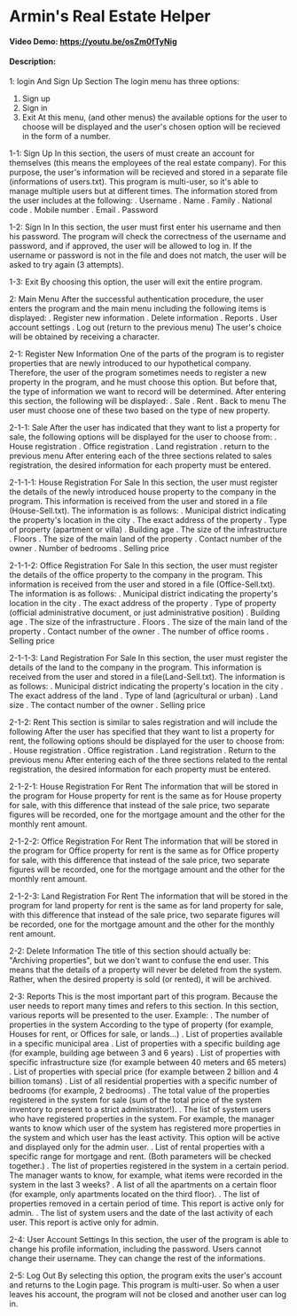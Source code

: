 # Armin's Real Estate Helper
#### Video Demo:  <https://youtu.be/osZm0fTyNig>
#### Description:

1: login And Sign Up Section
The login menu has three options:
1. Sign up
2. Sign in
3. Exit
At this menu, (and other menus) the available options for the user to choose will be displayed and the user's chosen option will be recieved in the form of a number.

1-1: Sign Up
In this section, the users of must create an account for themselves (this means the employees of the real estate company).
For this purpose, the user's information will be recieved and stored in a separate file (informations of users.txt).
This program is multi-user, so it's able to manage multiple users but at different times.
The information stored from the user includes at the following:
. Username
. Name
. Family
. National code
. Mobile number
. Email
. Password

1-2: Sign In 
In this section, the user must first enter his username and then his password. The program will check the correctness of the username and password, and if approved, the user will be allowed to log in.
If the username or password is not in the file and does not match, the user will be asked to try again (3 attempts).

1-3: Exit 
By choosing this option, the user will exit the entire program.


2: Main Menu
After the successful authentication procedure, the user enters the program and the main menu including the following items is displayed:
. Register new information
. Delete information
. Reports
. User account settings
. Log out (return to the previous menu)
The user's choice will be obtained by receiving a character.

2-1: Register New Information
One of the parts of the program is to register properties that are newly introduced to our hypothetical company.
Therefore, the user of the program sometimes needs to register a new property in the program, and he must choose this option.
But before that, the type of information we want to record will be determined.
After entering this section, the following will be displayed:
. Sale
. Rent
. Back to menu
The user must choose one of these two based on the type of new property.

2-1-1: Sale
After the user has indicated that they want to list a property for sale, the following options will be displayed for the user to choose from:
. House registration
. Office registration
. Land registration
. return to the previous menu
After entering each of the three sections related to sales registration, the desired information for each property must be entered.

2-1-1-1: House Registration For Sale
In this section, the user must register the details of the newly introduced house property to the company in the program.
This information is received from the user and stored in a file (House-Sell.txt).
The information is as follows:
. Municipal district indicating the property's location in the city
. The exact address of the property
. Type of property (apartment or villa)
. Building age
. The size of the infrastructure
. Floors
. The size of the main land of the property
. Contact number of the owner
. Number of bedrooms
. Selling price

2-1-1-2: Office Registration For Sale
In this section, the user must register the details of the office property to the company in the program.
This information is received from the user and stored in a file (Office-Sell.txt).
The information is as follows:
. Municipal district indicating the property's location in the city
. The exact address of the property
. Type of property (official administrative document, or just administrative position)
. Building age
. The size of the infrastructure
. Floors
. The size of the main land of the property
. Contact number of the owner
. The number of office rooms
. Selling price

2-1-1-3: Land Registration For Sale
In this section, the user must register the details of the land to the company in the program.
This information is received from the user and stored in a file(Land-Sell.txt).
The information is as follows:
. Municipal district indicating the property's location in the city
. The exact address of the land
. Type of land (agricultural or urban)
. Land size
. The contact number of the owner
. Selling price


2-1-2: Rent
This section is similar to sales registration and will include the following
After the user has specified that they want to list a property for rent, the following options should be displayed for the user to choose from:
. House registration
. Office registration
. Land registration
. Return to the previous menu
After entering each of the three sections related to the rental registration, the desired information for each property must be entered.

2-1-2-1: House Registration For Rent
The information that will be stored in the program for House property for rent is the same as for House property for sale,
with this difference that instead of the sale price, two separate figures will be recorded, one for the mortgage amount and the other for the monthly rent amount.

2-1-2-2: Office Registration For Rent
The information that will be stored in the program for Office property for rent is the same as for Office property for sale,
with this difference that instead of the sale price, two separate figures will be recorded, one for the mortgage amount and the other for the monthly rent amount.

2-1-2-3: Land Registration For Rent
The information that will be stored in the program for land property for rent is the same as for land property for sale,
with this difference that instead of the sale price, two separate figures will be recorded, one for the mortgage amount and the other for the monthly rent amount.


2-2: Delete Information
The title of this section should actually be: "Archiving properties", but we don't want to confuse the end user.
This means that the details of a property will never be deleted from the system.
Rather, when the desired property is sold (or rented), it will be archived.


2-3: Reports
This is the most important part of this program. Because the user needs to report many times and refers to this section.
In this section, various reports will be presented to the user. Example:
. The number of properties in the system
According to the type of property (for example, Houses for rent, or Offices for sale, or lands...)
. List of properties available in a specific municipal area
. List of properties with a specific building age (for example, building age between 3 and 6 years)
. List of properties with specific infrastructure size (for example between 40 meters and 65 meters)
. List of properties with special price (for example between 2 billion and 4 billion tomans)
. List of all residential properties with a specific number of bedrooms (for example, 2 bedrooms)
. The total value of the properties registered in the system for sale (sum of the total price of the system inventory to present to a strict administrator!).
. The list of system users who have registered properties in the system.
For example, the manager wants to know which user of the system has registered more properties in the system and which user has the least activity.
This option will be active and displayed only for the admin user.
. List of rental properties with a specific range for mortgage and rent. (Both parameters will be checked together.)
. The list of properties registered in the system in a certain period.
The manager wants to know, for example, what items were recorded in the system in the last 3 weeks?
. A list of all the apartments on a certain floor (for example, only apartments located on the third floor).
. The list of properties removed in a certain period of time.
This report is active only for admin.
. The list of system users and the date of the last activity of each user.
This report is active only for admin.


2-4: User Account Settings
In this section, the user of the program is able to change his profile information, including the password.
Users cannot change their username. They can change the rest of the informations.


2-5: Log Out
By selecting this option, the program exits the user's account and returns to the Login page.
This program is multi-user. So when a user leaves his account, the program will not be closed and another user can log in.
​
​
​
